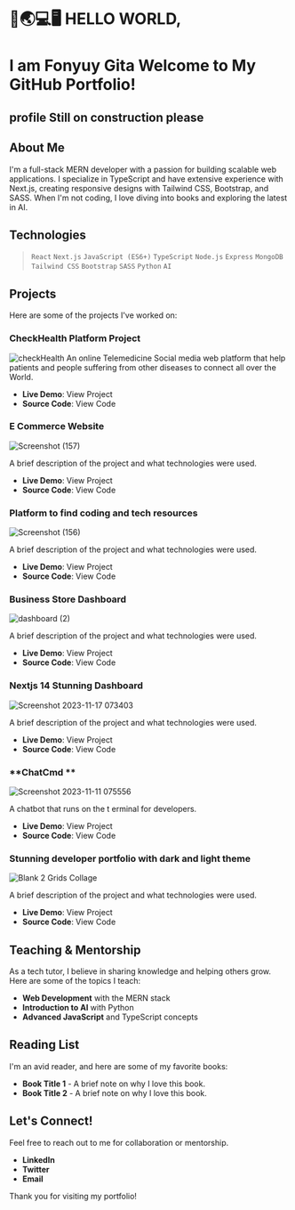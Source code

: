 # 👋🌏💻🖥 HELLO WORLD, 
# I am Fonyuy Gita Welcome to My GitHub Portfolio!
## profile Still on construction please

## About Me
I'm a full-stack MERN developer with a passion for building scalable web applications. I specialize in TypeScript and have extensive experience with Next.js, creating responsive designs with Tailwind CSS, Bootstrap, and SASS. When I'm not coding, I love diving into books and exploring the latest in AI.

## Technologies
> `React` `Next.js` `JavaScript (ES6+)` `TypeScript` `Node.js` `Express` `MongoDB` `Tailwind CSS` `Bootstrap` `SASS` `Python` `AI`

## Projects
Here are some of the projects I've worked on:

### **CheckHealth Platform Project**
![checkHealth](https://github.com/Fonyuygita/Fonyuygita/assets/89413571/033f683e-2d45-4004-a130-c92c8f6fceb3)
An online Telemedicine Social media web platform that help patients and people suffering from other diseases to connect all over the World.

- **Live Demo**: View Project <!-- Replace # with the project live URL -->
- **Source Code**: View Code <!-- Replace # with the GitHub repository URL -->

### **E Commerce Website**

![Screenshot (157)](https://github.com/Fonyuygita/Fonyuygita/assets/89413571/c6fd9954-40b3-4352-bb47-8b5e9fde96ec)

A brief description of the project and what technologies were used.
- **Live Demo**: View Project <!-- Replace # with the project live URL -->
- **Source Code**: View Code <!-- Replace # with the GitHub repository URL -->



### **Platform to find coding and tech resources**
![Screenshot (156)](https://github.com/Fonyuygita/Fonyuygita/assets/89413571/0538ab61-8f32-4adc-b761-dafdc20389a5)


A brief description of the project and what technologies were used.
- **Live Demo**: View Project <!-- Replace # with the project live URL -->
- **Source Code**: View Code <!-- Replace # with the GitHub repository URL -->



### **Business Store Dashboard**

![dashboard (2)](https://github.com/Fonyuygita/Fonyuygita/assets/89413571/b9ecbf0d-027e-473e-8cc2-aa2f96e46938)


A brief description of the project and what technologies were used.
- **Live Demo**: View Project <!-- Replace # with the project live URL -->
- **Source Code**: View Code <!-- Replace # with the GitHub repository URL -->



### **Nextjs 14 Stunning Dashboard**


![Screenshot 2023-11-17 073403](https://github.com/Fonyuygita/Fonyuygita/assets/89413571/2a8d4994-1f15-492c-8f68-18c1666824f4)


A brief description of the project and what technologies were used.
- **Live Demo**: View Project <!-- Replace # with the project live URL -->
- **Source Code**: View Code <!-- Replace # with the GitHub repository URL -->



### **ChatCmd **

![Screenshot 2023-11-11 075556](https://github.com/Fonyuygita/Fonyuygita/assets/89413571/9bc693bd-43f9-4db5-82fd-6343162d96c2)


A chatbot that runs on the t erminal for developers.
- **Live Demo**: View Project <!-- Replace # with the project live URL -->
- **Source Code**: View Code <!-- Replace # with the GitHub repository URL -->

  

### **Stunning developer portfolio with  dark and light theme**


![Blank 2 Grids Collage](https://github.com/Fonyuygita/Fonyuygita/assets/89413571/63a9ebc8-e670-4690-8e6d-d10e52a6456f)

A brief description of the project and what technologies were used.
- **Live Demo**: View Project <!-- Replace # with the project live URL -->
- **Source Code**: View Code <!-- Replace # with the GitHub repository URL -->

## Teaching & Mentorship
As a tech tutor, I believe in sharing knowledge and helping others grow. Here are some of the topics I teach:

- **Web Development** with the MERN stack
- **Introduction to AI** with Python
- **Advanced JavaScript** and TypeScript concepts

## Reading List
I'm an avid reader, and here are some of my favorite books:

- **Book Title 1** - A brief note on why I love this book.
- **Book Title 2** - A brief note on why I love this book.

## Let's Connect!
Feel free to reach out to me for collaboration or mentorship.

- **LinkedIn**
- **Twitter**
- **Email**

Thank you for visiting my portfolio!
